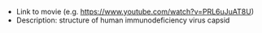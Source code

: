 - Link to movie (e.g. https://www.youtube.com/watch?v=PRL6uJuAT8U)
- Description: structure of human immunodeficiency virus capsid